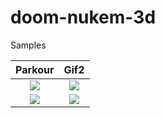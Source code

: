 # doom-nukem-3d

Samples

Parkour             |  Gif2
:-------------------------:|:-------------------------:
![](resources/parkour.gif)  |  ![](resources/gif2.gif)
![](resources/editor2.gif)  |  ![](resources/editor2.gif)
